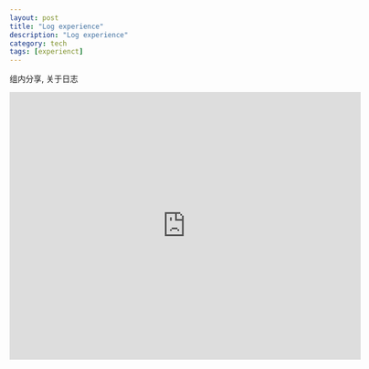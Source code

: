 ```yaml
---
layout: post
title: "Log experience"
description: "Log experience"
category: tech
tags: [experienct]
---
```


组内分享, 关于日志

<iframe src="http://www.slideshare.net/baotiao/slideshelf" width="615px" height="470px" frameborder="0" marginwidth="0" marginheight="0" scrolling="no" style="border:none;" allowfullscreen webkitallowfullscreen mozallowfullscreen></iframe>
